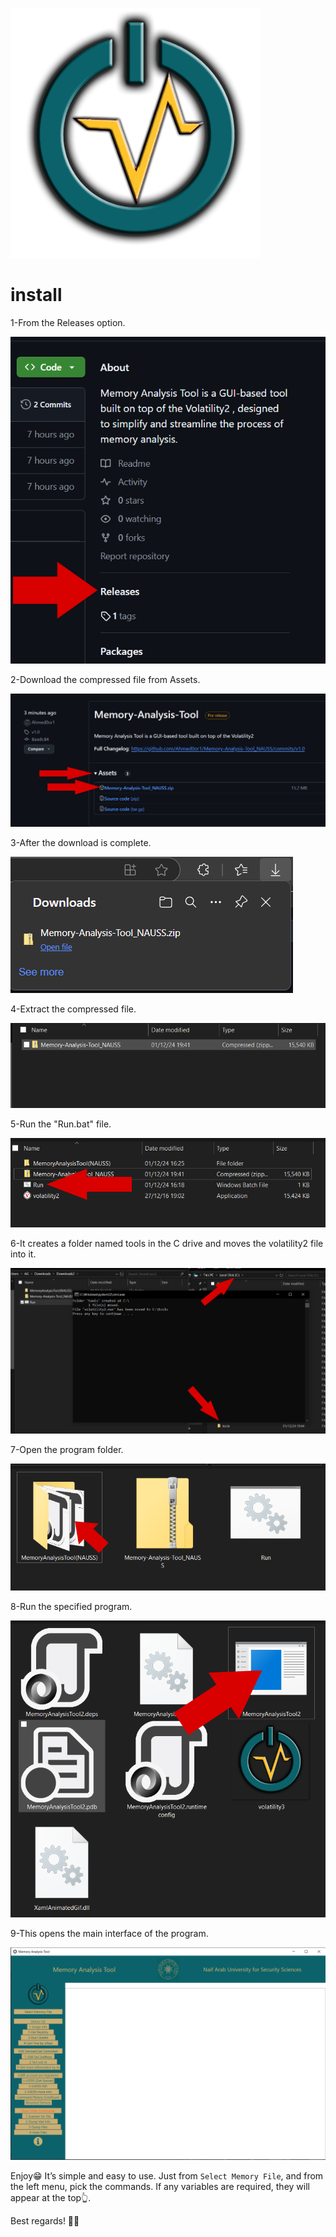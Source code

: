 
![image1](volatility2.gif)

# install 
1-From the Releases option.

![image1](img/1.png)

2-Download the compressed file from Assets.

![image1](img/2.png)

3-After the download is complete.

![image1](img/3.png)

4-Extract the compressed file.

![image1](img/4.png)

5-Run the "Run.bat" file.

![image1](img/5.png)

6-It creates a folder named tools in the C drive and moves the volatility2 file into it.

![image1](img/6.png)

7-Open the program folder.

![image1](img/7.png)

8-Run the specified program.

![image1](img/8.png)

9-This opens the main interface of the program.

![image1](img/9.png)


Enjoy😁 It’s simple and easy to use. Just from ```Select Memory File```, and from the left menu, pick the commands. If any variables are required, they will appear at the top👆.

Best regards! 👨‍💻






